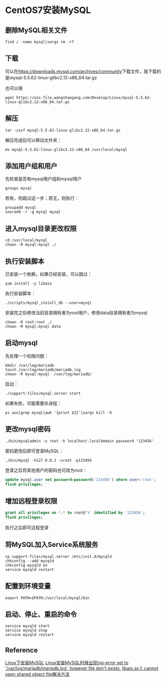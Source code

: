 # CentOS7安装MySQL

## 删除MySQL相关文件

```shell
find / -name mysql|xargs rm -rf
```

## 下载

可以在<https://downloads.mysql.com/archives/community>下载文件，我下载的是mysql-5.5.62-linux-glibc2.12-x86_64.tar.gz

也可以用
```shell
wget https://oss-file.wangshaogang.com/Develop/Linux/mysql-5.5.62-linux-glibc2.12-x86_64.tar.gz
```

## 解压

```shell
tar -zxvf mysql-5.5.62-linux-glibc2.12-x86_64.tar.gz
```

解压完成后可以移动文件夹：

```shell
mv mysql-5.5.62-linux-glibc2.12-x86_64 /usr/local/mysql
```

## 添加用户组和用户

先检查是否有mysql用户组和mysql用户

```shell
groups mysql
```

若有，则跳过这一步；若无，则执行：

```shell
groupadd mysql
useradd -r -g mysql mysql
```

## 进入mysql目录更改权限

```shell
cd /usr/local/mysql
chown -R mysql:mysql ./
```

## 执行安装脚本

已安装一个依赖，如果已经安装，可以跳过：

```shell
yum install -y libaio
```

执行安装脚本：

```shell
./scripts/mysql_install_db --user=mysql
```

安装完之后修改当前目录拥有者为root用户，修改data目录拥有者为mysql

```shell
chown -R root:root ./
chown -R mysql:mysql data
```

## 启动mysql

先处理一个权限问题：

```shell
mkdir /var/log/mariadb 
touch /var/log/mariadb/mariadb.log 
chown -R mysql:mysql  /var/log/mariadb/
```

启动：

```shell
./support-files/mysql.server start
```

如果失败，可能需要杀进程：

```shell
ps aux|grep mysql|awk '{print $2}'|xargs kill -9
```


## 更改mysql密码

```shell
./bin/mysqladmin -u root -h localhost.localdomain password '123456'
```

密码更改后即可登录MySQL：

```shell
./bin/mysql -h127.0.0.1 -uroot -p123456
```

登录之后将其他用户的密码也可改为root：

```sql
update mysql.user set password=password('123456') where user='root';
flush privileges;
```

## 增加远程登录权限

```sql
grant all privileges on *.* to root@'%' identified by '123456';
flush privileges;
```

执行之后即可远程登录

## 将MySQL加入Service系统服务

```shell
cp support-files/mysql.server /etc/init.d/mysqld
chkconfig --add mysqld
chkconfig mysqld on
service mysqld restart
```

## 配置到环境变量
```shell
export PATH=$PATH:/usr/local/mysql/bin
```

<!--
## 创建软链接
```shell
ln /usr/local/mysql/bin/mysql /usr/bin/mysql
```
-->


## 启动、停止、重启的命令

```shell
service mysqld start
service mysqld stop
service mysqld restart
```


## Reference

[Linux下安装MySQL](https://www.jianshu.com/p/f4a98a905011)
[Linux安装MySQL时候出现log-error set to '/var/log/mariadb/mariadb.log', however file don't exists.](https://blog.csdn.net/BertonYip/article/details/80829524)
[libaio.so.1: cannot open shared object file解决方法](https://blog.csdn.net/lzwglory/article/details/54808074)

